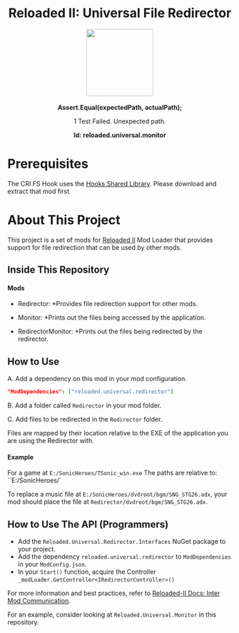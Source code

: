 <div align="center">
	<h1>Reloaded II: Universal File Redirector</h1>
	<img src="https://i.imgur.com/BjPn7rU.png" width="150" align="center" />
	<br/> <br/>
	<strong>Assert.Equal(expectedPath, actualPath);</strong>
	<p>1 Test Failed. Unexpected path.</p>
    <b>Id: reloaded.universal.monitor</b>
</div>

# Prerequisites

The CRI FS Hook uses the [Hooks Shared Library](https://github.com/Sewer56/Reloaded.SharedLib.Hooks).
Please download and extract that mod first.

# About This Project

This project is a set of mods for [Reloaded II](https://github.com/Reloaded-Project/Reloaded-II) Mod Loader that provides support for file redirection that can be used by other mods.

## Inside This Repository

#### Mods
- Redirector: *Provides file redirection support for other mods.

- Monitor: *Prints out the files being accessed by the application.

- RedirectorMonitor: *Prints out the files being redirected by the redirector.

## How to Use

A. Add a dependency on this mod in your mod configuration.

```json
"ModDependencies": ["reloaded.universal.redirector"]
```

B. Add a folder called `Redirector` in your mod folder.

C. Add files to be redirected in the `Redirector` folder.

Files are mapped by their location relative to the EXE of the application you are using the Redirector with.

#### Example

For a game at `E:/SonicHeroes/TSonic_win.exe`
The paths are relative to: ``E:/SonicHeroes/`

To replace a music file at `E:/SonicHeroes/dvdroot/bgm/SNG_STG26.adx`, your mod should place the file at `Redirector/dvdroot/bgm/SNG_STG26.adx`.

## How to Use The API (Programmers)

- Add the `Reloaded.Universal.Redirector.Interfaces` NuGet package to your project.
- Add the dependency `reloaded.universal.redirector` to `ModDependencies` in your `ModConfig.json`. 
- In your `Start()` function, acquire the Controller `_modLoader.GetController<IRedirectorController>()`

For more information and best practices, refer to [Reloaded-II Docs: Inter Mod Communication](https://reloaded-project.github.io/Reloaded-II/InterModCommunication/).

For an example, consider looking at `Reloaded.Universal.Monitor` in this repository.